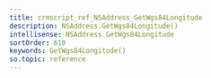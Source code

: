 ```yaml
---
title: crmscript_ref_NSAddress_GetWgs84Longitude
description: NSAddress.GetWgs84Longitude()
intellisense: NSAddress.GetWgs84Longitude
sortOrder: 610
keywords: GetWgs84Longitude()
so.topic: reference
---
```





